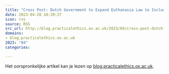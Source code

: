 ```yaml
---
title: "Cross Post: Dutch Government to Expand Euthanasia Law to Include Children Aged One to 12 – An Ethici..."
date: 2023-04-20 10:39:27
icon: rss
source: RSS
src_url: http://blog.practicalethics.ox.ac.uk/2023/04/cross-post-dutch-government-to-expand-euthanasia-law-to-include-children-aged-one-to-12-an-ethicists-view/
domains:
- blog.practicalethics.ox.ac.uk
2023: "04"
categories:

---
```

Het oorspronkelijke artikel kan je lezen op [blog.practicalethics.ox.ac.uk](http://blog.practicalethics.ox.ac.uk/2023/04/cross-post-dutch-government-to-expand-euthanasia-law-to-include-children-aged-one-to-12-an-ethicists-view/).
